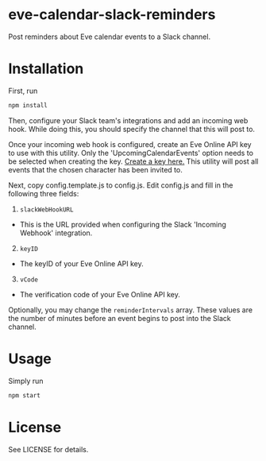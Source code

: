 # eve-calendar-slack-reminders
Post reminders about Eve calendar events to a Slack channel.

# Installation
First, run
```bash
npm install
```

Then, configure your Slack team's integrations and add an incoming web hook. While doing this, you should specify the channel that this will post to.

Once your incoming web hook is configured, create an Eve Online API key to use with this utility. Only the 'UpcomingCalendarEvents' option needs to be selected when creating the key. [Create a key here.](https://community.eveonline.com/support/api-key/CreatePredefined?accessMask=1048576) This utility will post all events that the chosen character has been invited to.

Next, copy config.template.js to config.js. Edit config.js and fill in the following three fields:

1. `slackWebHookURL`
  - This is the URL provided when configuring the Slack 'Incoming Webhook' integration.
2. `keyID`
  - The keyID of your Eve Online API key.
3. `vCode`
  - The verification code of your Eve Online API key.

Optionally, you may change the `reminderIntervals` array. These values are the number of minutes before an event begins to post into the Slack channel.

# Usage
Simply run
```bash
npm start
```

# License
See LICENSE for details.
